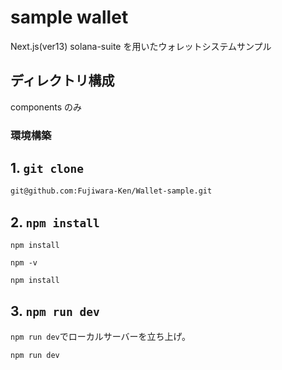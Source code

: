 # sample wallet

Next.js(ver13) solana-suite を用いたウォレットシステムサンプル

## ディレクトリ構成

components のみ

### 環境構築

## 1. `git clone`

```bash
git@github.com:Fujiwara-Ken/Wallet-sample.git
```

## 2. `npm install`

`npm install`

```shell
npm -v

npm install
```

## 3. `npm run dev`

`npm run dev`でローカルサーバーを立ち上げ。

```bash
npm run dev
```
